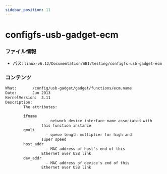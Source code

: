 ```yaml
---
sidebar_position: 11
---
```

# configfs-usb-gadget-ecm

### ファイル情報

- パス: `linux-v6.12/Documentation/ABI/testing/configfs-usb-gadget-ecm`

### コンテンツ

```txt
What:		/config/usb-gadget/gadget/functions/ecm.name
Date:		Jun 2013
KernelVersion:	3.11
Description:
		The attributes:

		ifname
			      - network device interface name associated with
				this function instance
		qmult
			      - queue length multiplier for high and
				super speed
		host_addr
			      - MAC address of host's end of this
				Ethernet over USB link
		dev_addr
			      - MAC address of device's end of this
				Ethernet over USB link



```
